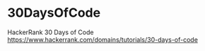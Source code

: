 # 30DaysOfCode
HackerRank 30 Days of Code
https://www.hackerrank.com/domains/tutorials/30-days-of-code

